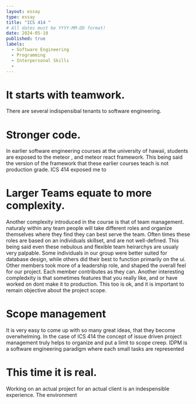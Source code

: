 ```yaml
---
layout: essay
type: essay
title: "ICS 414 "
# All dates must be YYYY-MM-DD format!
date: 2024-05-10
published: true
labels:
  - Software Engineering
  - Programming
  - Interpersonal Skills
  -
---
```


# It starts with teamwork.

There are several indispensibal tenants to software engineering.
# Stronger code.

In earlier software engineering courses at the university of hawaii, students are exposed to the meteor , and meteor react framework. 
This being said the version of the framework that these earlier courses teach is not production grade.
ICS 414 exposed me to 
# Larger Teams equate to more complexity.

Another complexity introduced in the course is that of team management. naturaly within any team people will take different roles and organize themselves 
where they find they can best serve the team. Often times these roles are based on an individuals skillset, and are not well-defined. 
This being said even these nebulous and flexible team heirarchys are usualy very palpable. Some individuals in our group were better suited for database design,
while others did their best to function primarily on the ui. Other members took more of a leadership role, and shaped the overall feel for our project.
Each member contributes as they can. Another interesting compledxity is that sometimes features that you really like, and or have worked on dont make it to production.
This too is ok, and it is important to remain objective about the project scope.

# Scope management

It is very easy to come up with so many great ideas, that they become overwhelming. In the case of ICS 414 the concept of issue driven project management truly helps to 
organize and put a limit to scope creep. IDPM is a software engineering paradigm where each small tasks are represented


# This time it is real.
Working on an actual project for an actual client is an indespensible experience. 
The environment 